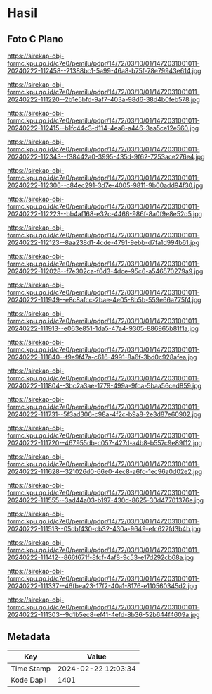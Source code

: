 # Hasil

## Foto C Plano

https://sirekap-obj-formc.kpu.go.id/c7e0/pemilu/pdpr/14/72/03/10/01/1472031001011-20240222-112458--21388bc1-5a99-46a8-b75f-78e79943e614.jpg

https://sirekap-obj-formc.kpu.go.id/c7e0/pemilu/pdpr/14/72/03/10/01/1472031001011-20240222-111220--2b1e5bfd-9af7-403a-98d6-38d4b0feb578.jpg

https://sirekap-obj-formc.kpu.go.id/c7e0/pemilu/pdpr/14/72/03/10/01/1472031001011-20240222-112415--b1fc44c3-d114-4ea8-a446-3aa5ce12e560.jpg

https://sirekap-obj-formc.kpu.go.id/c7e0/pemilu/pdpr/14/72/03/10/01/1472031001011-20240222-112343--f38442a0-3995-435d-9f62-7253ace276e4.jpg

https://sirekap-obj-formc.kpu.go.id/c7e0/pemilu/pdpr/14/72/03/10/01/1472031001011-20240222-112306--c84ec291-3d7e-4005-9811-9b00add94f30.jpg

https://sirekap-obj-formc.kpu.go.id/c7e0/pemilu/pdpr/14/72/03/10/01/1472031001011-20240222-112223--bb4af168-e32c-4466-986f-8a0f9e8e52d5.jpg

https://sirekap-obj-formc.kpu.go.id/c7e0/pemilu/pdpr/14/72/03/10/01/1472031001011-20240222-112123--8aa238d1-4cde-4791-9ebb-d7fa1d994b61.jpg

https://sirekap-obj-formc.kpu.go.id/c7e0/pemilu/pdpr/14/72/03/10/01/1472031001011-20240222-112028--f7e302ca-f0d3-4dce-95c6-a546570279a9.jpg

https://sirekap-obj-formc.kpu.go.id/c7e0/pemilu/pdpr/14/72/03/10/01/1472031001011-20240222-111949--e8c8afcc-2bae-4e05-8b5b-559e66a775f4.jpg

https://sirekap-obj-formc.kpu.go.id/c7e0/pemilu/pdpr/14/72/03/10/01/1472031001011-20240222-111913--e063e851-1da5-47a4-9305-886965b81f1a.jpg

https://sirekap-obj-formc.kpu.go.id/c7e0/pemilu/pdpr/14/72/03/10/01/1472031001011-20240222-111840--f9e9f47a-c616-4991-8a6f-3bd0c928afea.jpg

https://sirekap-obj-formc.kpu.go.id/c7e0/pemilu/pdpr/14/72/03/10/01/1472031001011-20240222-111804--3bc2a3ae-1779-499a-9fca-5baa56ced859.jpg

https://sirekap-obj-formc.kpu.go.id/c7e0/pemilu/pdpr/14/72/03/10/01/1472031001011-20240222-111731--5f3ad306-c98a-4f2c-b9a8-2e3d87e60902.jpg

https://sirekap-obj-formc.kpu.go.id/c7e0/pemilu/pdpr/14/72/03/10/01/1472031001011-20240222-111720--467955db-c057-427d-a4b8-b557c9e89f12.jpg

https://sirekap-obj-formc.kpu.go.id/c7e0/pemilu/pdpr/14/72/03/10/01/1472031001011-20240222-111628--321026d0-66e0-4ec8-a6fc-1ec96a0d02e2.jpg

https://sirekap-obj-formc.kpu.go.id/c7e0/pemilu/pdpr/14/72/03/10/01/1472031001011-20240222-111555--3ad44a03-b197-430d-8625-30d47701376e.jpg

https://sirekap-obj-formc.kpu.go.id/c7e0/pemilu/pdpr/14/72/03/10/01/1472031001011-20240222-111513--05cbf430-cb32-430a-9649-efc627fd3b4b.jpg

https://sirekap-obj-formc.kpu.go.id/c7e0/pemilu/pdpr/14/72/03/10/01/1472031001011-20240222-111412--866f671f-8fcf-4af8-9c53-e17d292cb68a.jpg

https://sirekap-obj-formc.kpu.go.id/c7e0/pemilu/pdpr/14/72/03/10/01/1472031001011-20240222-111337--46fbea23-17f2-40a1-8176-e110560345d2.jpg

https://sirekap-obj-formc.kpu.go.id/c7e0/pemilu/pdpr/14/72/03/10/01/1472031001011-20240222-111303--9d1b5ec8-ef41-4efd-8b36-52b644f4609a.jpg


## Metadata

| Key        | Value               |
| ---------- | ------------------- |
| Time Stamp | 2024-02-22 12:03:34 |
| Kode Dapil | 1401                |



